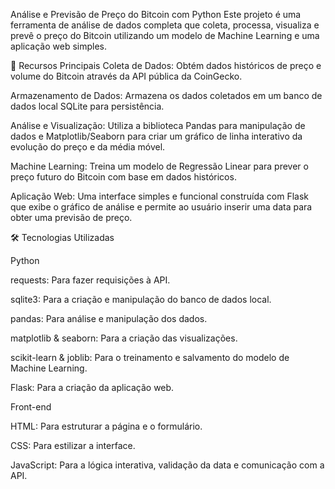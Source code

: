

Análise e Previsão de Preço do Bitcoin com Python
Este projeto é uma ferramenta de análise de dados completa que coleta, processa, visualiza e prevê o preço do Bitcoin utilizando um modelo de Machine Learning e uma aplicação web simples.

🚀 Recursos Principais
Coleta de Dados: Obtém dados históricos de preço e volume do Bitcoin através da API pública da CoinGecko.

Armazenamento de Dados: Armazena os dados coletados em um banco de dados local SQLite para persistência.

Análise e Visualização: Utiliza a biblioteca Pandas para manipulação de dados e Matplotlib/Seaborn para criar um gráfico de linha interativo da evolução do preço e da média móvel.

Machine Learning: Treina um modelo de Regressão Linear para prever o preço futuro do Bitcoin com base em dados históricos.

Aplicação Web: Uma interface simples e funcional construída com Flask que exibe o gráfico de análise e permite ao usuário inserir uma data para obter uma previsão de preço.

🛠️ Tecnologias Utilizadas

Python

requests: Para fazer requisições à API.

sqlite3: Para a criação e manipulação do banco de dados local.

pandas: Para análise e manipulação dos dados.

matplotlib & seaborn: Para a criação das visualizações.

scikit-learn & joblib: Para o treinamento e salvamento do modelo de Machine Learning.

Flask: Para a criação da aplicação web.

Front-end

HTML: Para estruturar a página e o formulário.

CSS: Para estilizar a interface.

JavaScript: Para a lógica interativa, validação da data e comunicação com a API.
